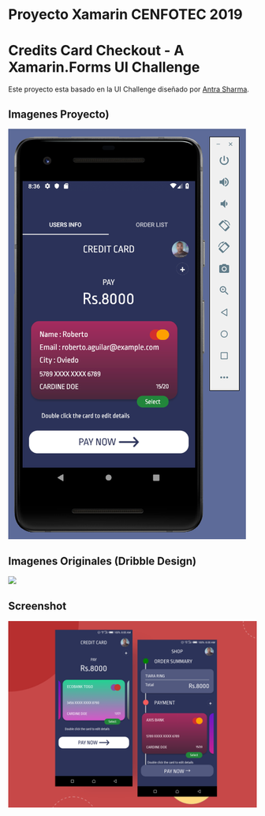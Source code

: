 # Proyecto Xamarin CENFOTEC 2019

# Credits Card Checkout - A Xamarin.Forms UI Challenge 

Este proyecto esta basado en la UI Challenge diseñado por  [Antra Sharma](https://dribbble.com/antra03).

## Imagenes Proyecto)

![](https://github.com/tovares/xamarin-proyecto/blob/master/Proyecto.PNG)

## Imagenes Originales (Dribble Design)

![](https://cdn.dribbble.com/users/2330776/screenshots/7286466/media/2d214269c2b5da7da0f23d716c2bc78b.png)

## Screenshot

![](design/credit-card-ui-challenge_V2.png)



